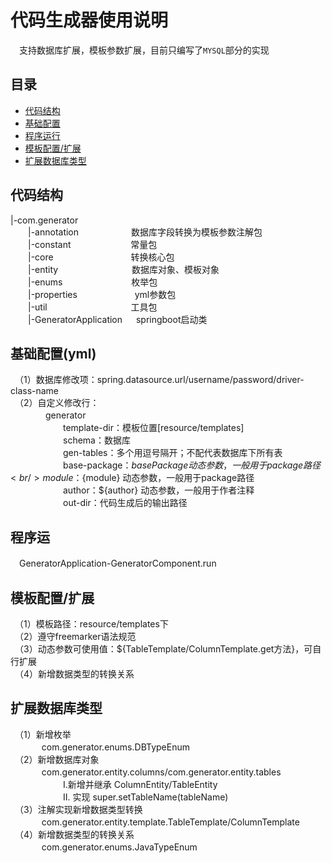 **代码生成器使用说明**       
==============                           
　支持数据库扩展，模板参数扩展，目前只编写了`MYSQL`部分的实现

## **目录**
* [代码结构](#代码结构)
* [基础配置](#基础配置)
* [程序运行](#程序运行)
* [模板配置/扩展](#模板配置/扩展)
* [扩展数据库类型](#扩展数据库类型)


## 代码结构
|-com.generator<br/>
　　|-annotation　　　　　　数据库字段转换为模板参数注解包<br/>
　　|-constant　 　 　 　　　常量包<br/>
　　|-core 　 　　　　　　 　转换核心包<br/>
　　|-entity 　 　 　　 　 　　数据库对象、模板对象<br/>
　　|-enums 　 　 　　　　　枚举包<br/>
　　|-properties 　 　　　　　yml参数包<br/>
　　|-util 　 　　　　　　　　工具包<br/>
　　|-GeneratorApplication 　 springboot启动类<br/>

## 基础配置(yml)
　（1）数据库修改项：spring.datasource.url/username/password/driver-class-name<br/>
　（2）自定义修改行：<br/>
　　　　generator<br/>
　　　　　　template-dir：模板位置[resource/templates]<br/>
　　　　　　schema：数据库<br/>
　　　　　　gen-tables：多个用逗号隔开；不配代表数据库下所有表<br/>
　　　　　　base-package：${basePackage} 动态参数，一般用于package路径<br/>
　　　　　　module：${module} 动态参数，一般用于package路径<br/>
　　　　　　author：${author} 动态参数，一般用于作者注释<br/>
　　　　　　out-dir：代码生成后的输出路径<br/>

## 程序运
　GeneratorApplication-GeneratorComponent.run

## 模板配置/扩展
　（1）模板路径：resource/templates下<br/>
　（2）遵守freemarker语法规范<br/>
　（3）动态参数可使用值：${TableTemplate/ColumnTemplate.get方法}，可自行扩展<br/>
　（4）新增数据类型的转换关系<br/>

## 扩展数据库类型
　（1）新增枚举<br/>
 　 　 　com.generator.enums.DBTypeEnum<br/>
　（2）新增数据库对象<br/>
 　 　 　com.generator.entity.columns/com.generator.entity.tables<br/>
　　　　　　I.新增并继承 ColumnEntity/TableEntity<br/>
　　　　　　II. 实现 super.setTableName(tableName)<br/>
　（3）注解实现新增数据类型转换<br/>
 　 　 　com.generator.entity.template.TableTemplate/ColumnTemplate <br/>
　（4）新增数据类型的转换关系<br/>
  　 　 　com.generator.enums.JavaTypeEnum<br/>
